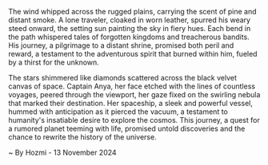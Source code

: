 
The wind whipped across the rugged plains, carrying the scent of pine and distant smoke.  A lone traveler, cloaked in worn leather, spurred his weary steed onward, the setting sun painting the sky in fiery hues.  Each bend in the path whispered tales of forgotten kingdoms and treacherous bandits.  His journey, a pilgrimage to a distant shrine, promised both peril and reward, a testament to the adventurous spirit that burned within him, fueled by a thirst for the unknown.

The stars shimmered like diamonds scattered across the black velvet canvas of space.  Captain Anya, her face etched with the lines of countless voyages, peered through the viewport, her gaze fixed on the swirling nebula that marked their destination.  Her spaceship, a sleek and powerful vessel, hummed with anticipation as it pierced the vacuum, a testament to humanity's insatiable desire to explore the cosmos.  This journey, a quest for a rumored planet teeming with life, promised untold discoveries and the chance to rewrite the history of the universe. 

~ By Hozmi - 13 November 2024
